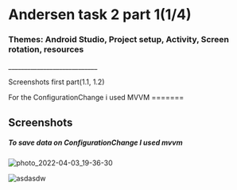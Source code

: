 <h1>Andersen task 2 part 1(1/4)</h1>
<h3>Themes: Android Studio, Project setup, 
Activity, Screen rotation, resources</h3>
____________________________


<p>Screenshots first part(1.1, 1.2)</p>
For the ConfigurationChange i used MVVM
=======
<h2>Screenshots</h2>

<h5>To save data on ConfigurationChange I used mvvm</h5>


![photo_2022-04-03_19-36-30](https://user-images.githubusercontent.com/85056996/161438316-15719a47-e353-4cff-84fb-6354c2728ce4.jpg)


![asdasdw](https://user-images.githubusercontent.com/85056996/161438422-8f52b01a-18a5-466c-873e-ccb6b7e3e70b.jpg)
